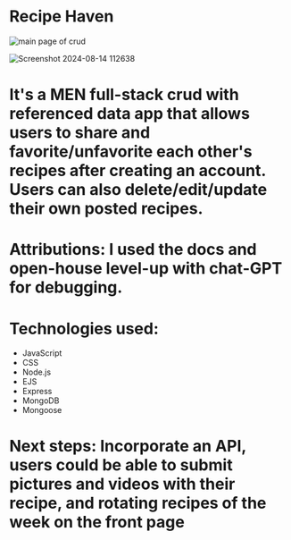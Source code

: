 # Recipe Haven

![main page of crud](https://github.com/user-attachments/assets/315120d2-c5a1-4054-9436-537a7f6f4a0b)

![Screenshot 2024-08-14 112638](https://github.com/user-attachments/assets/962bc6ae-051b-408d-bf5d-b340efdd826a)

# It's a MEN full-stack crud with referenced data app that allows users to share and favorite/unfavorite each other's recipes after creating an account. Users can also delete/edit/update their own posted recipes.

# Attributions: I used the docs and open-house level-up with chat-GPT for debugging.

# Technologies used:
- JavaScript
- CSS
- Node.js
- EJS
- Express
- MongoDB
- Mongoose


# Next steps: Incorporate an API, users could be able to submit pictures and videos with their recipe, and rotating recipes of the week on the front page

